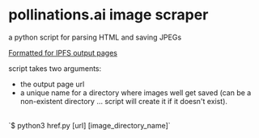 # pollinations.ai image scraper
a python script for parsing HTML and saving JPEGs

[Formatted for IPFS output pages](https://ipfs.pollinations.ai/ipfs/QmS4L7oFXi2gJDua7RTEecUwXQ5JX7FHMtPbN7odA5AUix/output)

script takes two arguments:<br>
* the output page url
* a unique name for a directory where images well get saved (can be a non-existent directory … script will create it if it doesn't exist).<br>
<br>
`$ python3 href.py [url] [image_directory_name]`
